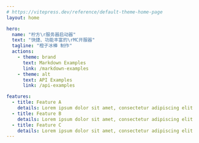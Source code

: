 ```yaml
---
# https://vitepress.dev/reference/default-theme-home-page
layout: home

hero:
  name: "柠方\r服务器启动器"
  text: "快捷、功能丰富的\rMC开服器"
  tagline: "橙子冰棒 制作"
  actions:
    - theme: brand
      text: Markdown Examples
      link: /markdown-examples
    - theme: alt
      text: API Examples
      link: /api-examples

features:
  - title: Feature A
    details: Lorem ipsum dolor sit amet, consectetur adipiscing elit
  - title: Feature B
    details: Lorem ipsum dolor sit amet, consectetur adipiscing elit
  - title: Feature C
    details: Lorem ipsum dolor sit amet, consectetur adipiscing elit
---
```


